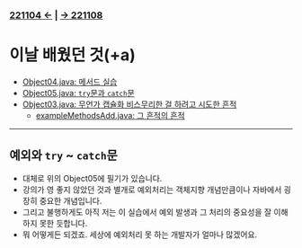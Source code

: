 ﻿#
### [221104 ←](/221011-221202_JAVA_BASICS/22-11/221104) | [→ 221108](/221011-221202_JAVA_BASICS/22-11/221108/)

# 이날 배웠던 것(+a)

- [Object04.java: 메서드 실습](/221011-221202_JAVA_BASICS/22-11/221107/javastudy56/javastudy/src/javastudy/Object04.java)
- [Object05.java: `try`문과 `catch`문](/221011-221202_JAVA_BASICS/22-11/221107/javastudy56/javastudy/src/javastudy/Object05.java)
- [Object03.java: 무언가 캡슐화 비스무리한 걸 하려고 시도한 흔적](/221011-221202_JAVA_BASICS/22-11/221107/javastudy56/javastudy/src/javastudy/Object03.java)
    - [exampleMethodsAdd.java: 그 흔적의 흔적](/221011-221202_JAVA_BASICS/22-11/221107/javastudy56/javastudy/src/javastudy/exampleMethodsAdd.java)

---

## 예외와 `try` ~ `catch`문

- 대체로 위의 Object05에 필기가 있습니다.
- 강의가 영 좋지 않았던 것과 별개로 예외처리는 객체지향 개념만큼이나 자바에서 굉장히 중요한 개념입니다.
- 그리고 불행하게도 아직 저는 이 실습에서 예외 발생과 그 처리의 중요성을 잘 이해하지 못한 듯합니다.
- 뭐 어떻게든 되겠죠. 세상에 예외처리 못 하는 개발자가 얼마나 많겠어요.